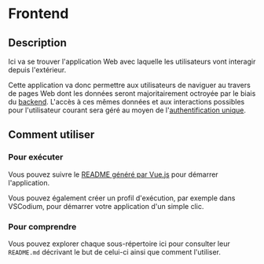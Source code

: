 # Frontend

## Description

Ici va se trouver l'application Web avec laquelle les utilisateurs vont interagir depuis l'extérieur.

Cette application va donc permettre aux utilisateurs de naviguer au travers de pages Web dont les données seront majoritairement octroyée par le biais du [backend](../backend).
L'accès à ces mêmes données et aux interactions possibles pour l'utilisateur courant sera géré au moyen de l'[authentification unique](../sso).

## Comment utiliser

### Pour exécuter

Vous pouvez suivre le [README généré par Vue.js](./app/test-frontend-vuejs/README.md) pour démarrer l'application.

Vous pouvez également créer un profil d'exécution, par exemple dans VSCodium, pour démarrer votre application d'un simple clic.

### Pour comprendre

Vous pouvez explorer chaque sous-répertoire ici pour consulter leur `README.md` décrivant le but de celui-ci ainsi que comment l'utiliser.
